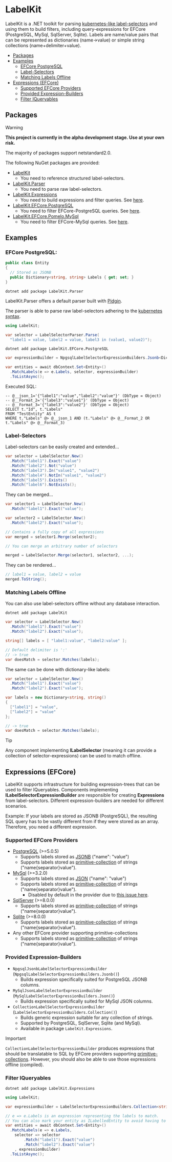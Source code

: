 # LabelKit

LabelKit is a .NET toolkit for parsing [kubernetes-like label-selectors](https://kubernetes.io/docs/concepts/overview/working-with-objects/labels/#label-selectors) and using them to build filters, including query-expressions for EFCore (PostgreSQL, MySql, SqlServer, Sqlite).
Labels are name/value pairs that can be represented as dictionaries (name->value) or simple string collections (name+delimiter+value).

- [Packages](#packages)
- [Examples](#examples)
  - [EFCore PostgreSQL](#efcore-postgresql)
  - [Label-Selectors](#label-selectors)
  - [Matching Labels Offline](#matching-labels-offline)
- [Expressions (EFCore)](#expressions-efcore)
  - [Supported EFCore Providers](#supported-efcore-providers)
  - [Provided Expression-Builders](#provided-expression-builders)
  - [Filter IQueryables](#filter-iqueryables)

## Packages

> [!WARNING]
> 
> **This project is currently in the alpha development stage. Use at your own risk.** 

The majority of packages support netstandard2.0.

The following NuGet packages are provided:

- [LabelKit](https://www.nuget.org/packages/LabelKit/)
  - You need to reference structured label-selectors.
- [LabelKit.Parser](https://www.nuget.org/packages/LabelKit.Parser/)
  - You need to parse raw label-selectors.
- [LabelKit.Expressions](https://www.nuget.org/packages/LabelKit.Expressions/)
  - You need to build expressions and filter queries. See [here](#expressions-efcore).
- [LabelKit.EFCore.PostgreSQL](https://www.nuget.org/packages/LabelKit.EFCore.PostgreSQL/)
  - You need to filter EFCore-PostgreSQL queries. See [here](#expressions-efcore).
- [LabelKit.EFCore.Pomelo.MySql](https://www.nuget.org/packages/LabelKit.EFCore.Pomelo.MySql/)
  - You need to filter EFCore-MySql queries. See [here](#expressions-efcore).

## Examples

### EFCore PostgreSQL:

```csharp
public class Entity
{
  // Stored as JSONB
  public Dictionary<string, string> Labels { get; set; }
}
```

`dotnet add package LabelKit.Parser`

LabelKit.Parser offers a default parser built with [Pidgin](https://github.com/benjamin-hodgson/Pidgin).

The parser is able to parse raw label-selectors adhering to the [kubernetes syntax](https://kubernetes.io/docs/concepts/overview/working-with-objects/labels/#label-selectors).

```csharp
using LabelKit;

var selector = LabelSelectorParser.Parse(
  "label1 = value, label2 = value, label3 in (value1, value2)");
```

`dotnet add package LabelKit.EFCore.PostgreSQL`

```csharp
var expressionBuilder = NpgsqlLabelSelectorExpressionBuilders.Jsonb<Dictionary<string, string>>();

var entities = await dbContext.Set<Entity>()
  .MatchLabels(e => e.Labels, selector, expressionBuilder)
  .ToListAsync();
```

Executed SQL:
```postgresql
-- @__json_1='{"label1":"value","label2":"value"}' (DbType = Object)
-- @__Format_2='{"label3":"value1"}' (DbType = Object)
-- @__Format_3='{"label3":"value2"}' (DbType = Object)
SELECT t."Id", t."Labels"
FROM "TestEntity" AS t
WHERE t."Labels" @> @__json_1 AND (t."Labels" @> @__Format_2 OR t."Labels" @> @__Format_3)
```

### Label-Selectors

Label-selectors can be easily created and extended...

```csharp
var selector = LabelSelector.New()
  .Match("label1").Exact("value")
  .Match("label2").Not("value")
  .Match("label3").In("value1", "value2")
  .Match("label4").NotIn("value1", "value2")
  .Match("label5").Exists()
  .Match("label6").NotExists();
```

They can be merged...

```csharp
var selector1 = LabelSelector.New()
  .Match("label1").Exact("value");

var selector2 = LabelSelector.New()
  .Match("label2").Exact("value");

// Contains a fully copy of all expressions
var merged = selector1.Merge(selector2);

// You can merge an arbitrary number of selectors

merged = LabelSelector.Merge(selector1, selector2, ...);

```

They can be rendered...

```csharp
// label1 = value, label2 = value
merged.ToString();
```

### Matching Labels Offline

You can also use label-selectors offline without any database interaction.

`dotnet add package LabelKit`

```csharp
var selector = LabelSelector.New()
  .Match("label1").Exact("value")
  .Match("label2").Exact("value");

string[] labels = [ "label1:value", "label2:value" ];

// Default delimiter is ':'
// -> true
var doesMatch = selector.Matches(labels);
```

The same can be done with dictionary-like labels:
```csharp
var selector = LabelSelector.New()
  .Match("label1").Exact("value")
  .Match("label2").Exact("value");

var labels = new Dictionary<string, string()
{
  ["label1"] = "value",
  ["label2"] = "value"
};

// -> true
var doesMatch = selector.Matches(labels);
```

> [!TIP]
> 
> Any component implementing **ILabelSelector** (meaning it can provide a collection of selector-expressions) can be used to match offline.

## Expressions (EFCore)

LabelKit supports infrastructure for building expression-trees that can be used to filter IQueryables.
Components implementing **ILabelSelectorExpressionBuilder** are responsible for creating **Expressions** from label-selectors.
Different expression-builders are needed for different scenarios.

Example: If your labels are stored as JSONB (PostgreSQL), the resulting SQL query has to be
vastly different from if they were stored as an array. Therefore, you need a different expression.

### Supported EFCore Providers

- [PostgreSQL](https://github.com/npgsql/efcore.pg) (>=5.0.5)
  - Supports labels stored as [JSONB](https://www.npgsql.org/efcore/mapping/json.html#traditional-poco-mapping-deprecated) ("name": "value")
  - Supports labels stored as [primitive-collection](https://learn.microsoft.com/en-us/ef/core/what-is-new/ef-core-8.0/whatsnew#primitive-collections) of strings ("name{separator}value").
- [MySql](https://github.com/PomeloFoundation/Pomelo.EntityFrameworkCore.MySql) (>=3.2.0)
  - Supports labels stored as [JSON](https://dev.mysql.com/doc/refman/8.0/en/json.html) ("name": "value")
  - Supports labels stored as [primitive-collection](https://learn.microsoft.com/en-us/ef/core/what-is-new/ef-core-8.0/whatsnew#primitive-collections) of strings ("name{separator}value").
    - Disabled by default in the provider due to [this issue here](https://github.com/PomeloFoundation/Pomelo.EntityFrameworkCore.MySql/pull/1791).
- [SqlServer](https://github.com/dotnet/efcore) (>=8.0.0)
  - Supports labels stored as [primitive-collection](https://learn.microsoft.com/en-us/ef/core/what-is-new/ef-core-8.0/whatsnew#primitive-collections) of strings ("name{separator}value").
- [Sqlite](https://github.com/dotnet/efcore) (>=8.0.0)
  - Supports labels stored as [primitive-collection](https://learn.microsoft.com/en-us/ef/core/what-is-new/ef-core-8.0/whatsnew#primitive-collections) of strings ("name{separator}value").
- Any other EFCore provider supporting primitive-collections
  - Supports labels stored as [primitive-collection](https://learn.microsoft.com/en-us/ef/core/what-is-new/ef-core-8.0/whatsnew#primitive-collections) of strings ("name{separator}value").

### Provided Expression-Builders

- `NpgsqlJsonbLabelSelectorExpressionBuilder` (`NpgsqlLabelSelectorExpressionBuilders.Jsonb()`)
  - Builds expression specifically suited for PostgreSQL JSONB columns.
- `MySqlJsonLabelSelectorExpressionBuilder` (`MySqlLabelSelectorExpressionBuilders.Json()`)
  - Builds expression specifically suited for MySql JSON columns.
- `CollectionLabelSelectorExpressionBuilder` (`LabelSelectorExpressionBuilders.Collection()`)
  - Builds generic expression suitable for any collection of strings.
  - Supported by PostgreSQL, SqlServer, Sqlite (and MySql).
  - Available in package `LabelKit.Expressions`.

> [!IMPORTANT]
> 
> `CollectionLabelSelectorExpressionBuilder` produces expressions that should be translatable to SQL by EFCore
> providers supporting [primitive-collections](https://learn.microsoft.com/en-us/ef/core/what-is-new/ef-core-8.0/whatsnew#primitive-collections).
> However, you should also be able to use those expressions offline (compiled).

### Filter IQueryables

`dotnet add package LabelKit.Expressions`

```csharp
using LabelKit;

var expressionBuilder = LabelSelectorExpressionBuilders.Collection<string[]>();

// e => e.Labels is an expression representing the labels to match.
// You can also mark your entity as ILabelledEntity to avoid having to specify this every time.
var entities = await dbContext.Set<Entity>()
  .MatchLabels(e => e.Labels,
    selector => selector
        .Match("label1").Exact("value")
        .Match("label2").Exact("value")
    , expressionBuilder)
  .ToListAsync();
```
